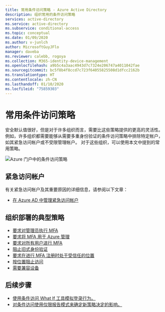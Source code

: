 ```yaml
---
title: 常用条件访问策略 - Azure Active Directory
description: 组织常用的条件访问策略
services: active-directory
ms.service: active-directory
ms.subservice: conditional-access
ms.topic: conceptual
ms.date: 01/09/2020
ms.author: v-junlch
author: MicrosoftGuyJFlo
manager: daveba
ms.reviewer: calebb, rogoya
ms.collection: M365-identity-device-management
ms.openlocfilehash: a9b5c4a3aac4943d7c7324e206747a4011042fae
ms.sourcegitcommit: bc5f8b4f8ccd7c723f64055825508d1dfcc2162b
ms.translationtype: HT
ms.contentlocale: zh-CN
ms.lasthandoff: 01/10/2020
ms.locfileid: "75859303"
---
```

# <a name="common-conditional-access-policies"></a>常用条件访问策略

安全默认值很好，但是对于许多组织而言，需要比这些策略提供的更高的灵活性。 例如，许多组织都需要能够从需要多重身份验证的条件访问策略中排除特定帐户，如其紧急访问帐户或不受限管理帐户。 对于这些组织，可以使用本文中提到的常用策略。

![Azure 门户中的条件访问策略](./media/concept-conditional-access-policy-common/conditional-access-policies-azure-ad-listing.png)

## <a name="emergency-access-accounts"></a>紧急访问帐户

有关紧急访问帐户及其重要原因的详细信息，请参阅以下文章： 

* [在 Azure AD 中管理紧急访问帐户](../users-groups-roles/directory-emergency-access.md)

## <a name="typical-policies-deployed-by-organizations"></a>组织部署的典型策略

* [要求对管理员执行 MFA](howto-conditional-access-policy-admin-mfa.md)
* [要求将 MFA 用于 Azure 管理](howto-conditional-access-policy-azure-management.md)
* [要求对所有用户进行 MFA](howto-conditional-access-policy-all-users-mfa.md)
* [阻止旧式身份验证](howto-conditional-access-policy-block-legacy.md)
* [要求在进行 MFA 注册时处于受信任的位置](howto-conditional-access-policy-registration.md)
* [按位置阻止访问](howto-conditional-access-policy-location.md)
* [需要兼容设备](howto-conditional-access-policy-compliant-device.md)

## <a name="next-steps"></a>后续步骤

- [使用条件访问 What If 工具模拟登录行为。](troubleshoot-conditional-access-what-if.md)
- [对条件访问使用仅限报告模式来确定新策略决定的影响。](concept-conditional-access-report-only.md)

